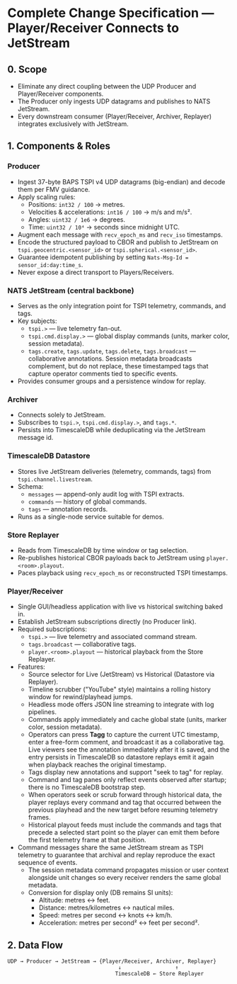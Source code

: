 # Complete Change Specification — Player/Receiver Connects to JetStream

## 0. Scope

* Eliminate any direct coupling between the UDP Producer and Player/Receiver components.
* The Producer only ingests UDP datagrams and publishes to NATS JetStream.
* Every downstream consumer (Player/Receiver, Archiver, Replayer) integrates exclusively with JetStream.

## 1. Components & Roles

### Producer
* Ingest 37-byte BAPS TSPI v4 UDP datagrams (big-endian) and decode them per FMV guidance.
* Apply scaling rules:
  * Positions: `int32 / 100` → metres.
  * Velocities & accelerations: `int16 / 100` → m/s and m/s².
  * Angles: `uint32 / 1e6` → degrees.
  * Time: `uint32 / 10⁴` → seconds since midnight UTC.
* Augment each message with `recv_epoch_ms` and `recv_iso` timestamps.
* Encode the structured payload to CBOR and publish to JetStream on
  `tspi.geocentric.<sensor_id>` or `tspi.spherical.<sensor_id>`.
* Guarantee idempotent publishing by setting `Nats-Msg-Id = sensor_id:day:time_s`.
* Never expose a direct transport to Players/Receivers.

### NATS JetStream (central backbone)
* Serves as the only integration point for TSPI telemetry, commands, and tags.
* Key subjects:
  * `tspi.>` — live telemetry fan-out.
  * `tspi.cmd.display.>` — global display commands (units, marker color, session metadata).
  * `tags.create`, `tags.update`, `tags.delete`, `tags.broadcast` — collaborative annotations.
  Session metadata broadcasts complement, but do not replace, these timestamped
  tags that capture operator comments tied to specific events.
* Provides consumer groups and a persistence window for replay.

### Archiver
* Connects solely to JetStream.
* Subscribes to `tspi.>`, `tspi.cmd.display.>`, and `tags.*`.
* Persists into TimescaleDB while deduplicating via the JetStream message id.

### TimescaleDB Datastore
* Stores live JetStream deliveries (telemetry, commands, tags) from `tspi.channel.livestream`.
* Schema:
  * `messages` — append-only audit log with TSPI extracts.
  * `commands` — history of global commands.
  * `tags` — annotation records.
* Runs as a single-node service suitable for demos.

### Store Replayer
* Reads from TimescaleDB by time window or tag selection.
* Re-publishes historical CBOR payloads back to JetStream using `player.<room>.playout`.
* Paces playback using `recv_epoch_ms` or reconstructed TSPI timestamps.

### Player/Receiver
* Single GUI/headless application with live vs historical switching baked in.
* Establish JetStream subscriptions directly (no Producer link).
* Required subscriptions:
  * `tspi.>` — live telemetry and associated command stream.
  * `tags.broadcast` — collaborative tags.
  * `player.<room>.playout` — historical playback from the Store Replayer.
* Features:
  * Source selector for Live (JetStream) vs Historical (Datastore via Replayer).
  * Timeline scrubber ("YouTube" style) maintains a rolling history window for rewind/playhead jumps.
  * Headless mode offers JSON line streaming to integrate with log pipelines.
  * Commands apply immediately and cache global state (units, marker color, session metadata).
  * Operators can press **Tagg** to capture the current UTC timestamp, enter a
    free-form comment, and broadcast it as a collaborative tag. Live viewers see
    the annotation immediately after it is saved, and the entry persists in
    TimescaleDB so datastore replays emit it again when playback reaches the
    original timestamp.
  * Tags display new annotations and support "seek to tag" for replay.
  * Command and tag panes only reflect events observed after startup; there is no TimescaleDB bootstrap step.
  * When operators seek or scrub forward through historical data, the player replays every command and tag that occurred between the previous playhead and the new target before resuming telemetry frames.
  * Historical playout feeds must include the commands and tags that precede a selected start point so the player can emit them before the first telemetry frame at that position.
* Command messages share the same JetStream stream as TSPI telemetry to guarantee that archival and replay reproduce the exact sequence of events.
  * The session metadata command propagates mission or user context alongside unit changes so every receiver renders the same global metadata.
  * Conversion for display only (DB remains SI units):
    * Altitude: metres ↔ feet.
    * Distance: metres/kilometres ↔ nautical miles.
    * Speed: metres per second ↔ knots ↔ km/h.
    * Acceleration: metres per second² ↔ feet per second².

## 2. Data Flow

```
UDP → Producer → JetStream → {Player/Receiver, Archiver, Replayer}
                                   ↓                 ↑
                                  TimescaleDB ← Store Replayer
```

